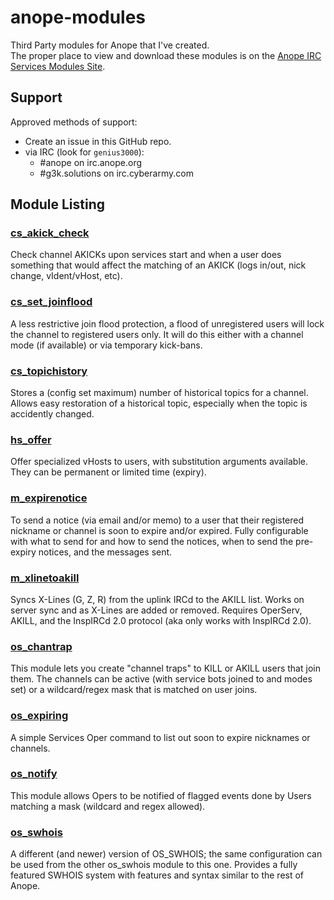 # anope-modules
Third Party modules for Anope that I've created.  
The proper place to view and download these modules is on the [Anope IRC Services Modules Site](https://modules.anope.org/index.php?page=home).  

## Support
Approved methods of support:
- Create an issue in this GitHub repo.
- via IRC (look for `genius3000`):
  - #anope on irc.anope.org
  - #g3k.solutions on irc.cyberarmy.com

## Module Listing
### [cs_akick_check](https://modules.anope.org/index.php?page=view&id=288 "View module on the Anope Module Site")
Check channel AKICKs upon services start and when a user does something that would
affect the matching of an AKICK (logs in/out, nick change, vIdent/vHost, etc).

### [cs_set_joinflood](https://modules.anope.org/index.php?page=view&id=279 "View module on the Anope Module Site")
A less restrictive join flood protection, a flood of unregistered users will lock the
channel to registered users only. It will do this either with a channel mode (if available)
or via temporary kick-bans.

### [cs_topichistory](https://modules.anope.org/index.php?page=view&id=281 "View module on the Anope Module Site")
Stores a (config set maximum) number of historical topics for a channel. Allows easy
restoration of a historical topic, especially when the topic is accidently changed.

### [hs_offer](https://modules.anope.org/index.php?page=view&id=284 "View module on the Anope Module Site")
Offer specialized vHosts to users, with substitution arguments available. They can be
permanent or limited time (expiry).

### [m_expirenotice](https://modules.anope.org/index.php?page=view&id=277 "View module on the Anope Module Site")
To send a notice (via email and/or memo) to a user that their registered nickname or
channel is soon to expire and/or expired. Fully configurable with what to send for and
how to send the notices, when to send the pre-expiry notices, and the messages sent.

### [m_xlinetoakill](https://modules.anope.org/index.php?page=view&id=285 "View module on the Anope Module Site")
Syncs X-Lines (G, Z, R) from the uplink IRCd to the AKILL list. Works on server sync
and as X-Lines are added or removed. Requires OperServ, AKILL, and the InspIRCd 2.0
protocol (aka only works with InspIRCd 2.0).

### [os_chantrap](https://modules.anope.org/index.php?page=view&id=286 "View module on the Anope Module Site")
This module lets you create "channel traps" to KILL or AKILL users that join them.
The channels can be active (with service bots joined to and modes set) or a
wildcard/regex mask that is matched on user joins.

### [os_expiring](https://modules.anope.org/index.php?page=view&id=276 "View module on the Anope Module Site")
A simple Services Oper command to list out soon to expire nicknames or channels.

### [os_notify](https://modules.anope.org/index.php?page=view&id=283 "View module on the Anope Module Site")
This module allows Opers to be notified of flagged events done by Users matching
a mask (wildcard and regex allowed).

### [os_swhois](https://modules.anope.org/index.php?page=view&id=282 "View module on the Anope Module Site")
A different (and newer) version of OS_SWHOIS; the same configuration can be used from
the other os_swhois module to this one. Provides a fully featured SWHOIS system with
features and syntax similar to the rest of Anope.
